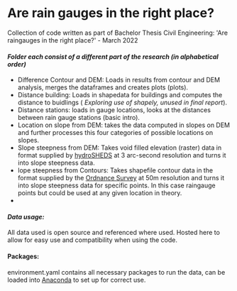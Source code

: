# Are rain gauges in the right place?
Collection of code written as part of Bachelor Thesis Civil Engineering:  'Are raingauges in the right place?' - March 2022



#### _Folder each consist of a different part of the research (in alphabetical order)_
- Difference Contour and DEM: Loads in results from contour and DEM analysis, merges the dataframes and creates plots (plots).
- Distance building: Loads in shapedata for buildings and computes the distance to buidlings ( _Exploring use of shapely, unused in final report_).
- Distance stations: loads in gauge locations, looks at the distances between rain gauge stations (basic intro).
- Location on slope from DEM: takes the data computed in slopes on DEM and further processes this four categories of possible locations on slopes.
- Slope steepness from DEM: Takes void filled elevation (raster) data in format supplied by [hydroSHEDS](https://hydrosheds.org) at 3 arc-second resolution and turns it into slope steepness data.
- lope steepness from Contours: Takes shapefile contour data in the format supplied by the  [Ordnance Survey](https://osdatahub.os.uk/) at 50m resolution and turns it into slope steepness data for specific points. In this case raingauge points but could be used at any given location in theory. 
- 

#### _Data usage:_

All data used is open source and referenced where used. Hosted here to allow for easy use and compatibility when using the code. 

#### Packages:
environment.yaml contains all necessary packages to run the data, can be loaded into [Anaconda](https://www.anaconda.com/) to set up for correct use.
